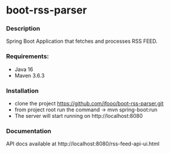 # boot-rss-parser

### Description

Spring Boot Application that fetches and processes RSS FEED.

### Requirements:
- Java 16
- Maven 3.6.3

### Installation

- clone the project https://github.com/ifooo/boot-rss-parser.git
- from project root run the command -> mvn spring-boot:run
- The server will start running on http://localhost:8080

### Documentation

API docs available at http://localhost:8080/rss-feed-api-ui.html
